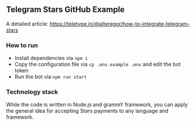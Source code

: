 ## Telegram Stars GitHub Example

A detailed article: https://teletype.in/@alteregor/how-to-integrate-telegram-stars

### How to run

- Install dependencies via `npm i`
- Copy the configuration file via `cp .env.example .env` and edit the bot token
- Run the bot via `npm run start`

### Technology stack

While the code is written in Node.js and grammY framework, you can apply the general idea for accepting Stars payments to any language and framework.
